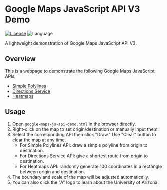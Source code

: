 # Google Maps JavaScript API V3 Demo

[![License](https://img.shields.io/badge/license-GPL%203.0-brightgreen.svg)](./LICENSE)
![Language](https://img.shields.io/badge/language-JavaScript-orange.svg)

A lightweight demonstration of Google Maps JavaScript API V3.

## Overview

This is a webpage to demonstrate the following Google Maps JavaScript APIs:

* [Simple Polylines](https://developers.google.com/maps/documentation/javascript/examples/polyline-simple)
* [Directions Service](https://developers.google.com/maps/documentation/javascript/examples/directions-simple)
* [Heatmaps](https://developers.google.com/maps/documentation/javascript/examples/layer-heatmap)

## Usage

1. Open `google-maps-js-api-demo.html` in the browser directly.
2. Right-click on the map to set origin/destination or manually input them.
3. Select the corresponding API then click "Draw." Use "Clear" button to clear the map at any time.
    * For Simple Polylines API: draw a simple polyline from origin to destination.
    * For Directions Service API: give a shortest route from origin to destination.
    * For Heatmaps API: randomly generate 100 coordinates in a rectangle between origin and destination.
4. The boundary and scale of the map will be adjusted automatically.
5. You can also click the "A" logo to learn about the University of Arizona.
